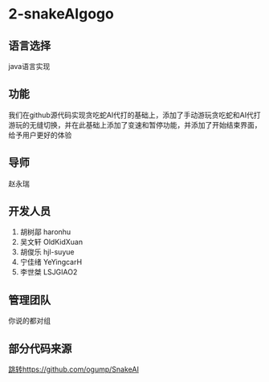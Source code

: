 # 2-snakeAIgogo
## 语言选择
java语言实现
## 功能
我们在github源代码实现贪吃蛇AI代打的基础上，添加了手动游玩贪吃蛇和AI代打游玩的无缝切换，并在此基础上添加了变速和暂停功能，并添加了开始结束界面，给予用户更好的体验

## 导师
赵永瑞
## 开发人员
1. 胡树鄗 haronhu
2. 吴文轩 OldKidXuan
3. 胡俊乐 hjl-suyue
4. 宁佳绪 YeYingcarH
5. 李世桀 LSJGIAO2
## 管理团队
你说的都对组 
## 部分代码来源
[跳转https://github.com/ogump/SnakeAI](https://github.com/ogump/SnakeAI)
